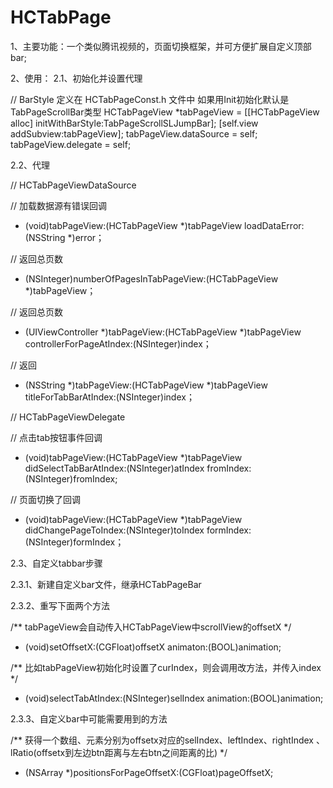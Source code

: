# HCTabPage
1、主要功能：一个类似腾讯视频的，页面切换框架，并可方便扩展自定义顶部bar;

2、使用：
2.1、初始化并设置代理

// BarStyle 定义在 HCTabPageConst.h 文件中 如果用Init初始化默认是TabPageScrollBar类型
HCTabPageView *tabPageView = [[HCTabPageView alloc] initWithBarStyle:TabPageScrollSLJumpBar];
[self.view addSubview:tabPageView];
tabPageView.dataSource = self;
tabPageView.delegate = self;

2.2、代理

//  HCTabPageViewDataSource

// 加载数据源有错误回调
- (void)tabPageView:(HCTabPageView *)tabPageView loadDataError:(NSString *)error；

// 返回总页数
- (NSInteger)numberOfPagesInTabPageView:(HCTabPageView *)tabPageView；

// 返回总页数
- (UIViewController *)tabPageView:(HCTabPageView *)tabPageView controllerForPageAtIndex:(NSInteger)index；

// 返回
- (NSString *)tabPageView:(HCTabPageView *)tabPageView titleForTabBarAtIndex:(NSInteger)index；

// HCTabPageViewDelegate

// 点击tab按钮事件回调
- (void)tabPageView:(HCTabPageView *)tabPageView didSelectTabBarAtIndex:(NSInteger)atIndex fromIndex:(NSInteger)fromIndex;

// 页面切换了回调
- (void)tabPageView:(HCTabPageView *)tabPageView didChangePageToIndex:(NSInteger)toIndex formIndex:(NSInteger)formIndex；

2.3、自定义tabbar步骤

2.3.1、新建自定义bar文件，继承HCTabPageBar

2.3.2、重写下面两个方法

/** tabPageView会自动传入HCTabPageView中scrollView的offsetX */
- (void)setOffsetX:(CGFloat)offsetX animaton:(BOOL)animation;

/** 比如tabPageView初始化时设置了curIndex，则会调用改方法，并传入index */
- (void)selectTabAtIndex:(NSInteger)selIndex animation:(BOOL)animation;

2.3.3、自定义bar中可能需要用到的方法

/** 获得一个数组、元素分别为offsetx对应的selIndex、leftIndex、rightIndex 、lRatio(offsetx到左边btn距离与左右btn之间距离的比) */
- (NSArray *)positionsForPageOffsetX:(CGFloat)pageOffsetX;



